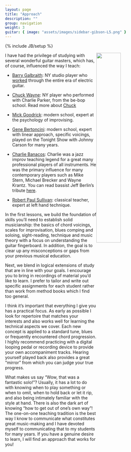 ```yaml
---
layout: page
title: "Approach"
description: ""
group: navigation
weight: 3
guitar: { image: "assets/images/sidebar-gibson-L5.png" }
---
```

{% include JB/setup %}
<div class="side-image">
	<img src="{{ BASE_PATH }}/assets/images/paul_drawing.jpg"  style="float:right; width:40%; height:40%; "/>
</div>


I have had the privilege of studying with several wonderful guitar masters, which has, of course, influenced the way I teach:



* [Barry Galbraith](http://en.wikipedia.org/wiki/Barry_Galbraith): NY studio player who [worked](http://www.vervemusicgroup.com/artist/default.aspx?aid=3733) through the entire era of electric guitar.

* [Chuck Wayne](http://en.wikipedia.org/wiki/Chuck_Wayne): NY player who performed with Charlie Parker, from the be-bop school. Read more about [Chuck](http://entertainment.msn.com/artist/?artist=139779) 

* [Mick Goodrick](http://www.mrgoodchord.com/): modern school, expert at the psychology of improvising.

* [Gene Bertoncini](http://www.genebertoncini.com/): modern school, expert with linear approach, specific voicings, played on the Tonight Show with Johnny Carson for many years.

* [Charlie Banacos](http://www.charliebanacos.com/): Charlie was a jazz improv teaching legend for a great many professional players of all instruments. He was the primary influence for many contemporary players such as Mike Stern, Michael Brecker and Wayne Krantz. You can read bassist Jeff Berlin’s tribute [here](http://www.allaboutjazz.com/php/article.php?id=35119#.UVCk3zc033M).

* [Robert Paul Sullivan](http://www.newenglandconservatory.edu/faculty/sullivanR.html): classical teacher, expert at left hand technique.

In the first lessons, we build the foundation of skills you’ll need to establish solid musicianship: the basics of chord voicings, scales for improvisation, blues comping and soloing, sight-reading, technique and music theory with a focus on understanding the guitar fingerboard. In addition, the goal is to clear up any misconceptions or gaps from your previous musical education.

Next, we blend in logical extensions of study that are in line with your goals. I encourage you to bring in recordings of material you’d like to learn. I prefer to tailor and write out specific assignments for each student rather than work from method books which I find too general. 

I think it’s important that everything I give you has a practical focus. As early as possible I look for repertoire that matches your interests and also works well for learning the technical aspects we cover. Each new concept is applied to a standard tune, blues or frequently encountered chord progression. I highly recommend practicing with a digital looping pedal or recording device to provide your own accompaniment tracks. Hearing yourself played back also provides a great “mirror” from which you can judge your true progress.

What makes us say “Wow, that was a fantastic solo!”? Usually, it has a lot to do with knowing when to play something or when to omit, when to hold back or let it rip, and also being intimately familiar with the style at hand. There is also the dark art of knowing “how to get out of one’s own way”! The one-on-one teaching tradition is the best way I know to communicate what constitutes great music-making and I have devoted myself to communicating that to my students for many years. If you have a genuine desire to learn, I will find an approach that works for you!
